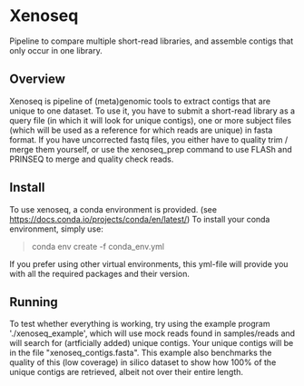 # Xenoseq
Pipeline to compare multiple short-read libraries, and assemble contigs that only occur in one library. 

## Overview
Xenoseq is pipeline of (meta)genomic tools to extract contigs that are unique to one dataset. To use it, you have to submit a short-read library as a query file (in which it will look for unique contigs), one or more subject files (which will be used as a reference for which reads are unique) in fasta format. If you have uncorrected fastq files, you either have to quality trim / merge them yourself, or use the xenoseq_prep command to use FLASh and PRINSEQ to merge and quality check reads. 

## Install 
To use xenoseq, a conda environment is provided. (see https://docs.conda.io/projects/conda/en/latest/) To install your conda environment, simply use: 

> conda env create -f conda_env.yml

If you prefer using other virtual environments, this yml-file will provide you with all the required packages and their version.

## Running 
To test whether everything is working, try using the example program './xenoseq_example', which will use mock reads found in samples/reads and will search for
(artficially added) unique contigs. Your unique contigs will be in the file "xenoseq_contigs.fasta". This example also benchmarks the quality of this (low coverage) in silico dataset to show how 100% of the unique contigs are retrieved, albeit not over their entire length.
